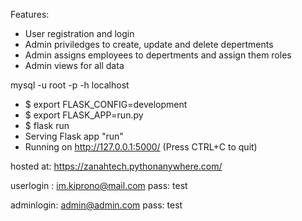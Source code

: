 Features:
- User registration and login 
- Admin priviledges to create, update and delete depertments
- Admin assigns employees to depertments and assign them roles
- Admin views for all data


 mysql -u root -p -h localhost


* $ export FLASK_CONFIG=development
* $ export FLASK_APP=run.py
* $ flask run
 * Serving Flask app "run"
 * Running on http://127.0.0.1:5000/ (Press CTRL+C to quit\)

 hosted  at: https://zanahtech.pythonanywhere.com/ 

 userlogin : im.kiprono@mail.com
 pass: test

 adminlogin: admin@admin.com
 pass: test

 